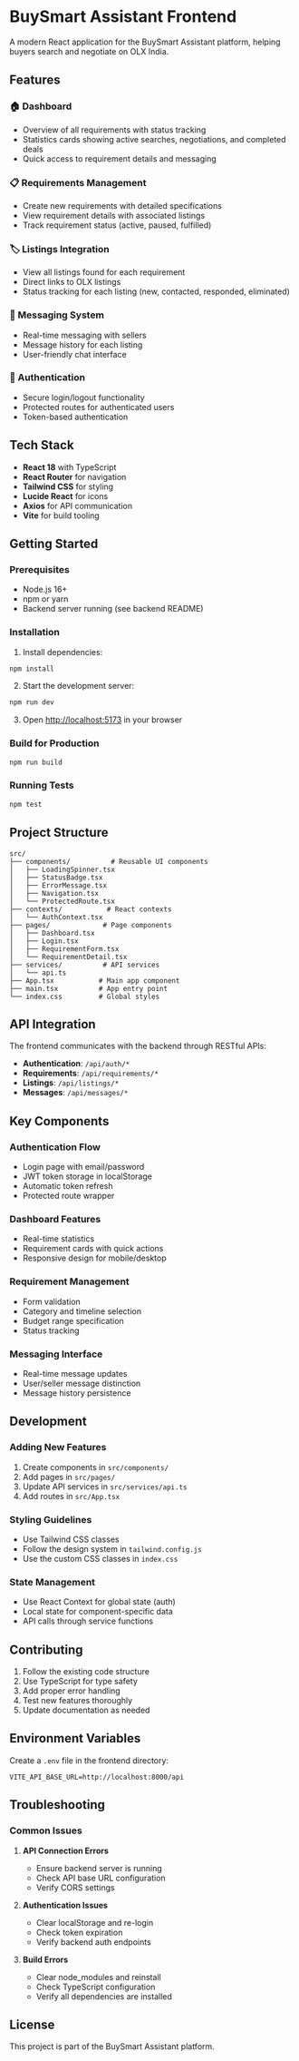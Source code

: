 # BuySmart Assistant Frontend

A modern React application for the BuySmart Assistant platform, helping buyers search and negotiate on OLX India.

## Features

### 🏠 Dashboard
- Overview of all requirements with status tracking
- Statistics cards showing active searches, negotiations, and completed deals
- Quick access to requirement details and messaging

### 📋 Requirements Management
- Create new requirements with detailed specifications
- View requirement details with associated listings
- Track requirement status (active, paused, fulfilled)

### 🏷️ Listings Integration
- View all listings found for each requirement
- Direct links to OLX listings
- Status tracking for each listing (new, contacted, responded, eliminated)

### 💬 Messaging System
- Real-time messaging with sellers
- Message history for each listing
- User-friendly chat interface

### 🔐 Authentication
- Secure login/logout functionality
- Protected routes for authenticated users
- Token-based authentication

## Tech Stack

- **React 18** with TypeScript
- **React Router** for navigation
- **Tailwind CSS** for styling
- **Lucide React** for icons
- **Axios** for API communication
- **Vite** for build tooling

## Getting Started

### Prerequisites
- Node.js 16+ 
- npm or yarn
- Backend server running (see backend README)

### Installation

1. Install dependencies:
```bash
npm install
```

2. Start the development server:
```bash
npm run dev
```

3. Open [http://localhost:5173](http://localhost:5173) in your browser

### Build for Production

```bash
npm run build
```

### Running Tests

```bash
npm test
```

## Project Structure

```
src/
├── components/          # Reusable UI components
│   ├── LoadingSpinner.tsx
│   ├── StatusBadge.tsx
│   ├── ErrorMessage.tsx
│   ├── Navigation.tsx
│   └── ProtectedRoute.tsx
├── contexts/           # React contexts
│   └── AuthContext.tsx
├── pages/             # Page components
│   ├── Dashboard.tsx
│   ├── Login.tsx
│   ├── RequirementForm.tsx
│   └── RequirementDetail.tsx
├── services/          # API services
│   └── api.ts
├── App.tsx           # Main app component
├── main.tsx          # App entry point
└── index.css         # Global styles
```

## API Integration

The frontend communicates with the backend through RESTful APIs:

- **Authentication**: `/api/auth/*`
- **Requirements**: `/api/requirements/*`
- **Listings**: `/api/listings/*`
- **Messages**: `/api/messages/*`

## Key Components

### Authentication Flow
- Login page with email/password
- JWT token storage in localStorage
- Automatic token refresh
- Protected route wrapper

### Dashboard Features
- Real-time statistics
- Requirement cards with quick actions
- Responsive design for mobile/desktop

### Requirement Management
- Form validation
- Category and timeline selection
- Budget range specification
- Status tracking

### Messaging Interface
- Real-time message updates
- User/seller message distinction
- Message history persistence

## Development

### Adding New Features
1. Create components in `src/components/`
2. Add pages in `src/pages/`
3. Update API services in `src/services/api.ts`
4. Add routes in `src/App.tsx`

### Styling Guidelines
- Use Tailwind CSS classes
- Follow the design system in `tailwind.config.js`
- Use the custom CSS classes in `index.css`

### State Management
- Use React Context for global state (auth)
- Local state for component-specific data
- API calls through service functions

## Contributing

1. Follow the existing code structure
2. Use TypeScript for type safety
3. Add proper error handling
4. Test new features thoroughly
5. Update documentation as needed

## Environment Variables

Create a `.env` file in the frontend directory:

```env
VITE_API_BASE_URL=http://localhost:8000/api
```

## Troubleshooting

### Common Issues

1. **API Connection Errors**
   - Ensure backend server is running
   - Check API base URL configuration
   - Verify CORS settings

2. **Authentication Issues**
   - Clear localStorage and re-login
   - Check token expiration
   - Verify backend auth endpoints

3. **Build Errors**
   - Clear node_modules and reinstall
   - Check TypeScript configuration
   - Verify all dependencies are installed

## License

This project is part of the BuySmart Assistant platform. 